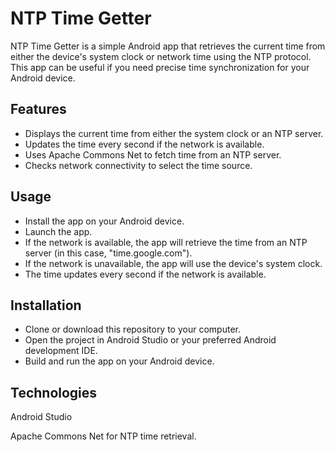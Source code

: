 
# NTP Time Getter

NTP Time Getter is a simple Android app that retrieves the current time from either the device's system clock or network time using the NTP protocol. This app can be useful if you need precise time synchronization for your Android device.

## Features
- Displays the current time from either the system clock or an NTP server.
- Updates the time every second if the network is available.
- Uses Apache Commons Net to fetch time from an NTP server.
- Checks network connectivity to select the time source.

## Usage
- Install the app on your Android device.
- Launch the app.
- If the network is available, the app will retrieve the time from an NTP server (in this case, "time.google.com").
- If the network is unavailable, the app will use the device's system clock.
- The time updates every second if the network is available.

## Installation
- Clone or download this repository to your computer.
- Open the project in Android Studio or your preferred Android development IDE.
- Build and run the app on your Android device.

## Technologies
Android Studio

Apache Commons Net for NTP time retrieval.
